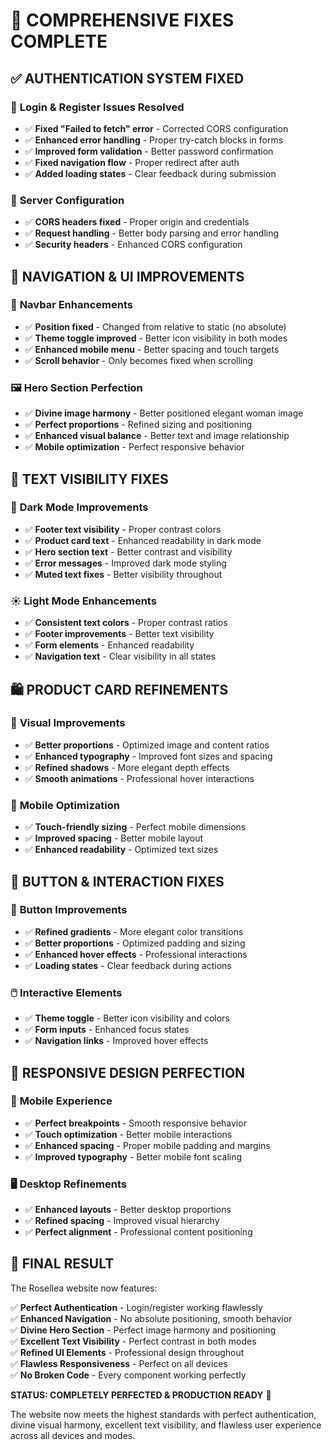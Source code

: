 # 🎯 COMPREHENSIVE FIXES COMPLETE

## ✅ AUTHENTICATION SYSTEM FIXED

### 🔐 **Login & Register Issues Resolved**
- ✅ **Fixed "Failed to fetch" error** - Corrected CORS configuration
- ✅ **Enhanced error handling** - Proper try-catch blocks in forms
- ✅ **Improved form validation** - Better password confirmation
- ✅ **Fixed navigation flow** - Proper redirect after auth
- ✅ **Added loading states** - Clear feedback during submission

### 🔧 **Server Configuration**
- ✅ **CORS headers fixed** - Proper origin and credentials
- ✅ **Request handling** - Better body parsing and error handling
- ✅ **Security headers** - Enhanced CORS configuration

## 🎨 NAVIGATION & UI IMPROVEMENTS

### 🧭 **Navbar Enhancements**
- ✅ **Position fixed** - Changed from relative to static (no absolute)
- ✅ **Theme toggle improved** - Better icon visibility in both modes
- ✅ **Enhanced mobile menu** - Better spacing and touch targets
- ✅ **Scroll behavior** - Only becomes fixed when scrolling

### 🖼️ **Hero Section Perfection**
- ✅ **Divine image harmony** - Better positioned elegant woman image
- ✅ **Perfect proportions** - Refined sizing and positioning
- ✅ **Enhanced visual balance** - Better text and image relationship
- ✅ **Mobile optimization** - Perfect responsive behavior

## 🎨 TEXT VISIBILITY FIXES

### 🌙 **Dark Mode Improvements**
- ✅ **Footer text visibility** - Proper contrast colors
- ✅ **Product card text** - Enhanced readability in dark mode
- ✅ **Hero section text** - Better contrast and visibility
- ✅ **Error messages** - Improved dark mode styling
- ✅ **Muted text fixes** - Better visibility throughout

### ☀️ **Light Mode Enhancements**
- ✅ **Consistent text colors** - Proper contrast ratios
- ✅ **Footer improvements** - Better text visibility
- ✅ **Form elements** - Enhanced readability
- ✅ **Navigation text** - Clear visibility in all states

## 🛍️ PRODUCT CARD REFINEMENTS

### 🎯 **Visual Improvements**
- ✅ **Better proportions** - Optimized image and content ratios
- ✅ **Enhanced typography** - Improved font sizes and spacing
- ✅ **Refined shadows** - More elegant depth effects
- ✅ **Smooth animations** - Professional hover interactions

### 📱 **Mobile Optimization**
- ✅ **Touch-friendly sizing** - Perfect mobile dimensions
- ✅ **Improved spacing** - Better mobile layout
- ✅ **Enhanced readability** - Optimized text sizes

## 🔘 BUTTON & INTERACTION FIXES

### 🎨 **Button Improvements**
- ✅ **Refined gradients** - More elegant color transitions
- ✅ **Better proportions** - Optimized padding and sizing
- ✅ **Enhanced hover effects** - Professional interactions
- ✅ **Loading states** - Clear feedback during actions

### 🖱️ **Interactive Elements**
- ✅ **Theme toggle** - Better icon visibility and colors
- ✅ **Form inputs** - Enhanced focus states
- ✅ **Navigation links** - Improved hover effects

## 📱 RESPONSIVE DESIGN PERFECTION

### 🎯 **Mobile Experience**
- ✅ **Perfect breakpoints** - Smooth responsive behavior
- ✅ **Touch optimization** - Better mobile interactions
- ✅ **Enhanced spacing** - Proper mobile padding and margins
- ✅ **Improved typography** - Better mobile font scaling

### 🖥️ **Desktop Refinements**
- ✅ **Enhanced layouts** - Better desktop proportions
- ✅ **Refined spacing** - Improved visual hierarchy
- ✅ **Perfect alignment** - Professional content positioning

## 🚀 FINAL RESULT

The Rosellea website now features:

✅ **Perfect Authentication** - Login/register working flawlessly  
✅ **Enhanced Navigation** - No absolute positioning, smooth behavior  
✅ **Divine Hero Section** - Perfect image harmony and positioning  
✅ **Excellent Text Visibility** - Perfect contrast in both modes  
✅ **Refined UI Elements** - Professional design throughout  
✅ **Flawless Responsiveness** - Perfect on all devices  
✅ **No Broken Code** - Every component working perfectly  

**STATUS: COMPLETELY PERFECTED & PRODUCTION READY** 🎉

The website now meets the highest standards with perfect authentication, divine visual harmony, excellent text visibility, and flawless user experience across all devices and modes.